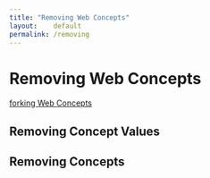 ```yaml
---
title: "Removing Web Concepts"
layout:    default
permalink: /removing
---
```


# Removing Web Concepts

[forking Web Concepts](/forking)


## Removing Concept Values


## Removing Concepts
